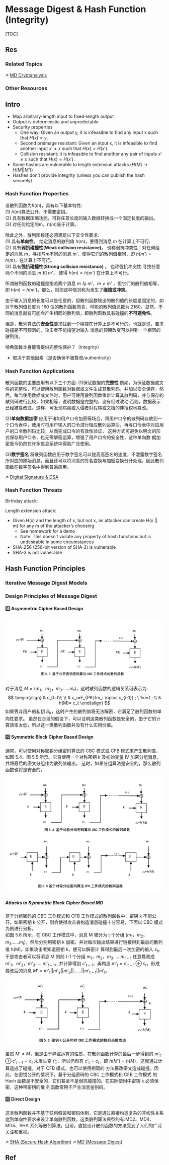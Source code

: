 # Message Digest & Hash Function (Integrity)

[TOC]



## Res
### Related Topics
↗ [MD Cryptanalysis](../../../../🤮%20Cryptanalysis/Modern%20Cipher%20Cryptanalysis/MD%20Cryptanalysis/MD%20Cryptanalysis.md)


### Other Resources



## Intro
- Map arbitrary-length input to fixed-length output
- Output is deterministic and unpredictable
- Security properties
	- One way: Given an output y, it is infeasible to find any input x such that $H(x) = y$.
	- Second preimage resistant: Given an input x, it is infeasible to find another input $x' \neq x$ such that $H(x) = H(x')$.
	- Collision resistant: It is infeasible to find another any pair of inputs $x' \neq x$ such that $H(x) = H(x')$.
- Some hashes are vulnerable to length extension attacks $(H(M) → H(M||M’))$
- Hashes don’t provide integrity (unless you can publish the hash securely)


### Hash Function Properties
设散列函数为$h(m)$，具有以下基本特性:  
(1) $h(m)$算法公开，不需要密钥。  
(2) 具有数据压缩功能，可将任意长度的输入数据转换成一个固定长度的输出。
(3) 对任何给定的m，$h(m)$易于计算。

除此之外，散列函数还必须满足以下安全性要求:  
(1) 具有**单向性**。
给定消息的散列值 $h(m)$，要得到消息 $m$ 在计算上不可行;  
(2) 具有**弱抗碰撞性(Weak collision resistance)**。
也称弱抗冲突性：对任何给定的消息 $m$，寻找与$m$不同的消息 $m’$，使得它们的散列值相同，即 $h(m’)=h (m)$，在计算上不可行。  
(3) 具有**强抗碰撞性(Strong collision resistance)** 。
也称强抗冲突性:寻找任意两个不同的消息 $m$ 和 $m’$， 使得 $h(m)=h(m’)$ 在计算上不可行。  

所谓散列函数的碰撞是指若两个消息 $m$ 与 $m’$，$m \neq m’$ ，但它们的散列值相等，即 $h(m) = h(m’)$，那么，则把这种情况称为发生了**碰撞或冲突**。

由于输入消息的长度可以是任意的，但散列函数输出的散列值的长度是固定的，如对于散列值长度为 160 位的散列函数而言，可能的散列值总数为 2160。显然，不同的消息就有可能会产生相同的散列值，即散列函数具有碰撞的**不可避免性**。

但是，散列算法的**安全性**要求找到一个碰撞在计算上是不可行的。也就是说，要求碰撞是不可预测的，攻击者不能指望对输入 消息的预期改变可以得到一个相同的散列值。

哈希函数本身能否提供完整性保护？（integrity）
- 取决于其他因素（是否确保不被篡改/authenticity）


### Hash Function Applications
散列函数的主要应用有以下三个方面:
(1)保证数据的**完整性** 
例如，为保证数据或文件的完整性，可以使用散列函数对数据或文件生成其散列码，并加以安全保存，然后，每当使用数据或文件时，用户可使用散列函数重新计算其散列码，并与保存的散列码进行比较，如果相等，说明数据是完整的，没有经过改动;否则，数据表示已经被篡改过。这样，可发现病毒或入侵者对程序或文档的非授权地篡改。

(2)**单向数据加密** 
应用于诸如用户口令加密等场合。将用户口令的散列码存放到一个口令表中，使用时将用户输入的口令进行相应散列运算后，再与口令表中对应用户的口令散列码比较，从而完成口令的有效性验证， 这种方式可避免以明文的形式保存用户口令，也无需解密运算，增强了用户口令的安全性，这种单向数 据加密至今仍然在许多信息系统中得到广泛使用。

(3)**数字签名**
将散列函数应用于数字签名可以提高高签名的速度，不泄露数字签名所对应的原始消息，而且还可以将消息的签名变换与加密变换分开处理，因此散列函数在数字签名中得到普遍应用。

↗ [Digital Signature & DSA](../Message%20Authentication%20(报文鉴别，消息鉴别)/Digital%20Signature%20&%20DSA/Digital%20Signature%20&%20DSA.md)


### Hash Function Threats
Birthday attack:

Length extension attack:
- Given H(x) and the length of x, but not x, an attacker can create H(x || m) for any m of the attacker’s choosing
	- See homework for a demo
	- Note: This doesn’t violate any property of hash functions but is undesirable in some circumstances
- SHA-256 (256-bit version of SHA-2) is vulnerable    
- SHA-3 is not vulnerable



## Hash Function Principles
### Iterative Message Digest Models


### Design Principles of Message Digest
#### 1️⃣ Asymmetric Cipher Based Design
![](../../../../../../../Assets/Pics/Screenshot%202023-05-21%20at%201.32.35%20PM.png)

对于消息 $M=(m_1，m_2，m_3......m_t)$，这时散列函数的逻辑关系可表示为: 
$$
\begin{align}
& c_0=IV; \\
& c_i=E_{PK}(m_i \oplus c_{i-1}) ; \ 1≤i≤t ; \\
& h(M)= c_t
\end{align}
$$
如果丢弃用户的私钥 $S_K$，这时产生的散列值将无法解密，它满足了散列函数的单向性要求。 虽然在合理的假设下，可以证明这类散列函数是安全的，由于它的计算效率太低，所以这一类散列函数并没有什么实用价值。
#### 2️⃣ Symmetric Block Cipher Based Design
通常，可以使用对称密钥分组密码算法的 CBC 模式或 CFB 模式来产生散列值，如图 5.4、图 5.5 所示。它将使用一个对称密钥 k 及初始变量 IV 加密分组消息，并将最后的密文分组作为散列值输出。 这时，如果分组算法是安全的，那么散列函数也将是安全的。

![](../../../../../../../Assets/Pics/Screenshot%202023-05-21%20at%201.32.56%20PM.png)
##### Attacks to Symmetric Block Cipher Based MD
基于分组密码的 CBC 工作模式和 CFB 工作模式的散列函数中，密钥 k 不能公开。如果密钥 k 公开，则会使得攻击者构造消息碰撞十分容易，下面以 CBC 模式为例进行分析。  
如图 5.6 所示，在 CBC 工作模式中，消息 M 被分为 t 个分组 $(m_1，m_2，m_3......m_t)$，然后分别用密钥 k 加密，并对每次输出结果进行链接得到最后的散列值 h(M)。如果攻击者知道密钥 k，便可以解密计 算得到最后一次加密的输入 $x_t$。于是攻击者可以将消息 M 的前 t-1 个分组 $m_1，m_2，m_3......m_{t-1}$ 任意篡改成 $m’_1，m’_2，m’_3......m’_{t-1}$，并计算得到 $c’_{t-1}$，再构造 $m’_t= c’_{t-1} \oplus c_t$，形成篡改后的消息 $M’=m’_1||m’_2||m’_3||...... ||m’_{t-1}||m’_t$。

![](../../../../../../../Assets/Pics/Screenshot%202023-05-21%20at%201.33.31%20PM.png)

虽然 $M' \neq M$，但是由于异或运算的性质，在散列函数计算的最后一步得到的 $m’_t \oplus c’_{t-1}=c_t$ 未发生变 化，所以仍然有 $c’_t= c_t$，即 $h(M’)=h(M)$，这就通过计算造成了碰撞。对于 CFB 模式，也可以使用相同的 方法篡改密文造成碰撞。因此，在密钥公开的情况下，基于分组密码的 CBC 工作模式和 CFB 工作模式 的 Hash 函数是不安全的，它们甚至不是弱抗碰撞的。在实际使用中密钥 k 必须保密，这种带密钥的散 列函数常用于产生消息鉴别码。
#### 3️⃣ Direct Design
这类散列函数并不基于任何假设和密码体制，它是通过直接构造复杂的非线性关系达到单向性要求来设计单向散列函数。这类散列算法典型的有:MD2、MD4、MD5、SHA 系列等散列算法。目前，直接设计散列函数的方法受到了人们的广泛关注和重视。

↗ [SHA (Secure Hash Algorithm)](SHA%20(Secure%20Hash%20Algorithm)/SHA%20(Secure%20Hash%20Algorithm).md)
↗ [MD (Message Digest)](MD%20(Message%20Digest)/MD%20(Message%20Digest).md)



## Ref
[👍 哈希碰撞与生日攻击 | 阮一峰的网络日志]: https://www.ruanyifeng.com/blog/2018/09/hash-collision-and-birthday-attack.html

[Birthday attack | Wikipedia]: https://en.wikipedia.org/wiki/Birthday_attack
